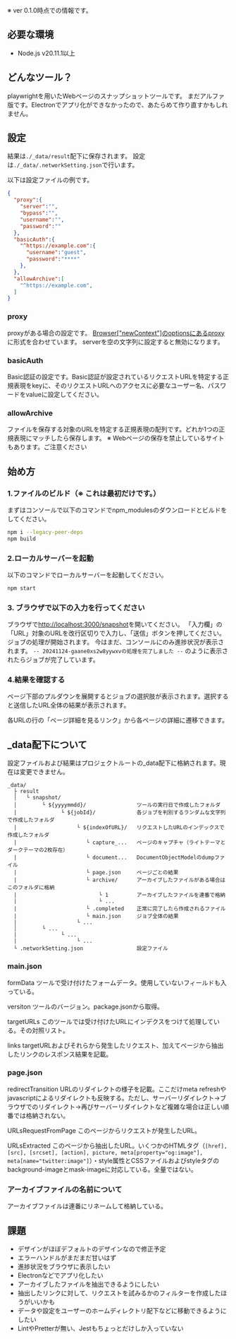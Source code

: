 ※ ver 0.1.0時点での情報です。

## 必要な環境

- Node.js v20.11.1以上

## どんなツール？

playwrightを用いたWebページのスナップショットツールです。
まだアルファ版です。Electronでアプリ化ができなかったので、あたらめて作り直すかもしれません。

## 設定

結果は`./_data/result`配下に保存されます。
設定は`./_data/.networkSetting.json`で行います。

以下は設定ファイルの例です。

```JSON
{
  "proxy":{
    "server":"",
    "bypass":"",
    "username":"",
    "password":""
  },
  "basicAuth":{
    "^https://example.com":{
      "username":"guest",
      "password":"****"
    },
  },
  "allowArchive":[
    "^https://example.com",
  ]
}
```

### proxy

proxyがある場合の設定です。 [Browser["newContext"]のoptionsにあるproxy](https://playwright.dev/docs/api/class-browser#browser-new-context)に形式を合わせています。
serverを空の文字列に設定すると無効になります。

### basicAuth

Basic認証の設定です。Basic認証が設定されているリクエストURLを特定する正規表現をkeyに、そのリクエストURLへのアクセスに必要なユーザー名、パスワードをvalueに設定してください。

### allowArchive

ファイルを保存する対象のURLを特定する正規表現の配列です。どれか1つの正規表現にマッチしたら保存します。
※ Webページの保存を禁止しているサイトもあります。ご注意ください

## 始め方

### 1.ファイルのビルド（※ これは最初だけです。）
まずはコンソールで以下のコマンドでnpm_modulesのダウンロードとビルドをしてください。

```bash
npm i --legacy-peer-deps
npm build
```

### 2.ローカルサーバーを起動
以下のコマンドでローカルサーバーを起動してください。

```bash
npm start
```

### 3. ブラウザで以下の入力を行ってください
ブラウザで[http://localhost:3000/snapshot](http://localhost:3000/snapshot)を開いてください。
「入力欄」の「URL」対象のURLを改行区切りで入力し、「送信」ボタンを押してください。ジョブの処理が開始されます。
今はまだ、コンソールにのみ進捗状況が表示されます。
`-- 20241124-gaane0xs2w8yywxvの処理を完了しました --`
のように表示されたらジョブが完了しています。

### 4.結果を確認する

ページ下部のプルダウンを展開するとジョブの選択肢が表示されます。選択すると送信したURL全体の結果が表示されます。

各URLの行の「ページ詳細を見るリンク」から各ページの詳細に遷移できます。

## _data配下について

設定ファイルおよび結果はプロジェクトルートの_data配下に格納されます。現在は変更できません。

```
_data/
  ├ result
  │   └ snapshot/
  │        └ ${yyyymmdd}/                ツールの実行日で作成したフォルダ
  |              └ ${jobId}/             各ジョブを判別するランダムな文字列で作成したフォルダ
  |                   └ ${indexOfURL}/   リクエストしたURLのインデックスで作成したフォルダ
  |                      └ capture_...   ページのキャプチャ（ライトテーマとダークテーマの2枚存在）
  |                      └ document...   DocumentObjectModelのdumpファイル
  |                      └ page.json     ページごとの結果
  |                      └ archive/      アーカイブしたファイルがある場合はこのフォルダに格納
  |                          └ 1         アーカイブしたファイルを連番で格納
  |                          └ ...
  |                      └ .completed    正常に完了したら作成されるファイル
  |                      └ main.json     ジョブ全体の結果
  |                   └ ...
  │        └ ...
  |              └ ...
  |                   └ ...
  └ .networkSetting.json                 設定ファイル
```

### main.json

formData
 ツールで受け付けたフォームデータ。使用していないフィールドも入っている。

versiton
 ツールのバージョン。package.jsonから取得。

targetURLs
 このツールでは受け付けたURLにインデクスをつけて処理している。その対照リスト。

links
 targetURLおよびそれらから発生したリクエスト、加えてページから抽出したリンクのレスポンス結果を記載。

### page.json
redirectTransition
 URLのリダイレクトの様子を記載。ここだけmeta refreshやjavascriptによるリダイレクトも反映する。ただし、サーバーリダイレクト→ブラウザでのリダイレクト→再びサーバーリダイレクトなど複雑な場合は正しい順番では格納されない。

URLsRequestFromPage
 このページからリクエストが発生したURL。

URLsExtracted
 このページから抽出したURL。いくつかのHTMLタグ（`[href], [src], [srcset], [action], picture, meta[property="og:image"], meta[name="twitter:image"]`）・style属性とCSSファイルおよびstyleタグのbackground-imageとmask-imageに対応している。全量ではない。

### アーカイブファイルの名前について
アーカイブファイルは連番にリネームして格納している。

## 課題

- デザインがほぼデフォルトのデザインなので修正予定
- エラーハンドルがまだまだ甘いはず
- 進捗状況をブラウザに表示したい
- Electronなどでアプリ化したい
- アーカイブしたファイルを抽出できるようにしたい
- 抽出したリンクに対して、リクエストを試みるかのフィルターを作成したほうがいいかも
- データや設定をユーザーのホームディレクトリ配下などに移動できるようにしたい
- LintやPretterが無い、Jestもちょっとだけしか入っていない
